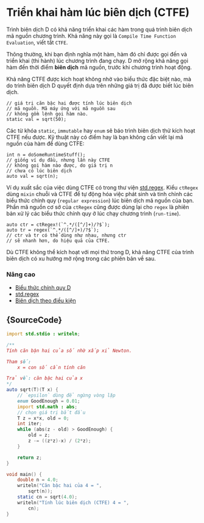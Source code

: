 # Triển khai hàm lúc biên dịch (CTFE)

Trình biên dịch D có khả năng triển khai các hàm trong quá trình biên dịch
mã nguồn chương trình. Khả năng này gọi là
`Compile Time Function Evaluation`, viết tắt `CTFE`.

Thông thường, khi bạn định nghĩa một hàm, hàm đó chỉ được gọi đến và
triển khai (thi hành) lúc chương trình đang chạy. D mở rộng khả năng
gọi hàm đến thời điểm **biên dịch** mã nguồn, trước khi chương trình
hoạt động.

Khả năng CTFE được kích hoạt không nhờ vào biểu thức đặc biệt nào, mà do
trình biên dịch D quyết định dựa trên những giá trị đã được biết lúc
biên dịch.

    // giá trị căn bậc hai được tính lúc biên dịch
    // mã nguồn. Mã máy ứng với mã nguồn sau
    // không gồm lệnh gọi hàm nào.
    static val = sqrt(50);

Các từ khóa `static`, `immutable` hay `enum` sẽ báo trình biên dịch
thử kích hoạt CTFE nếu được. Kỹ thuật này có điểm hay là bạn không
cần viết lại mã nguồn của hàm để dùng CTFE:

    int n = doSomeRuntimeStuff();
    // giống ví dụ đầu, nhưng lần này CTFE
    // không gọi hàm nào được, do giá trị n
    // chưa có lúc biên dịch
    auto val = sqrt(n);

Ví dụ xuất sắc của việc dùng CTFE có trong thư viện
[std.regex](https://dlang.org/phobos/std_regex.html).
Kiểu `ctRegex` dùng `mixin` chuỗi và CTFE để tự động hóa việc
phát sinh và tinh chỉnh các biểu thức chính quy (`regular expression`)
lúc biên dịch mã nguồn của bạn. Phần mã nguồn cơ sở của `ctRegex`
cũng được dùng lại cho `regex` là phiên bản xử lý các biểu thức
chính quy ở lúc chạy chương trình (`run-time`).

    auto ctr = ctRegex!(`^.*/([^/]+)/?$`);
    auto tr = regex(`^.*/([^/]+)/?$`);
    // ctr và tr có thể dùng như nhau, nhưng ctr
    // sẽ nhanh hơn, do hiệu quả của CTFE.

Dù CTFE không thể kích hoạt với mọi thứ trong D,
khả năng CTFE của trình biên dịch có xu hướng mở rộng trong các phiên bản về sau.

### Nâng cao

- [Biểu thức chính quy D](https://dlang.org/regular-expression.html)
- [std.regex](https://dlang.org/phobos/std_regex.html)
- [Biên dịch theo điều kiện](https://dlang.org/spec/version.html)

## {SourceCode}

```d
import std.stdio : writeln;

/**
Tính căn bận hai của số nhờ xấp xỉ Newton.

Tham số:
    x = con số cần tính căn

Trả về: căn bậc hai của x
*/
auto sqrt(T)(T x) {
    // `epsilon` dùng để ngừng vòng lặp
    enum GoodEnough = 0.01;
    import std.math : abs;
    // chọn giá trị bắt đầu
    T z = x*x, old = 0;
    int iter;
    while (abs(z - old) > GoodEnough) {
        old = z;
        z -= ((z*z)-x) / (2*z);
    }

    return z;
}

void main() {
    double n = 4.0;
    writeln("Căn bậc hai của 4 = ",
        sqrt(n));
    static cn = sqrt(4.0);
    writeln("Tính lúc biên dịch (CTFE) 4 = ",
        cn);
}
```
